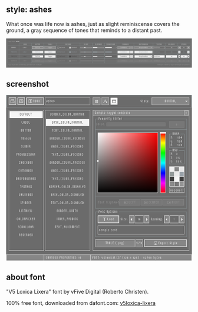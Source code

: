 style: ashes
-------------
What once was life now is ashes, just as slight reminiscense covers the ground, a gray sequence of tones that reminds to a distant past.

![ashes style table](style_table.png)

screenshot
-----------

![ashes style screen](screenshot.png)

about font
-----------
"V5 Loxica Lixera" font by vFive Digital (Roberto Christen).

100% free font, downloaded from dafont.com: [v5loxica-lixera](https://www.dafont.com/v5loxica-lixera.font)
